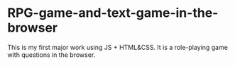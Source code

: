 # RPG-game-and-text-game-in-the-browser
 This is my first major work using JS + HTML&amp;CSS. It is a role-playing game with questions in the browser.
